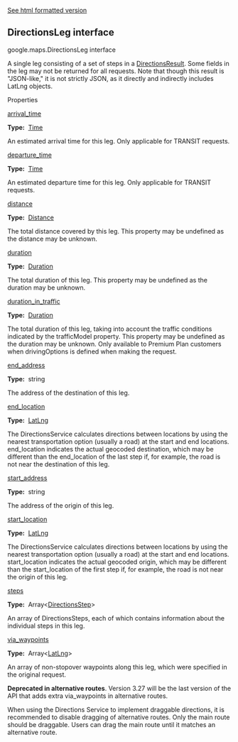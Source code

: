 [See html formatted version](https://huasofoundries.github.io/google-maps-documentation/DirectionsLeg.html)


DirectionsLeg interface
-----------------------

google.maps.DirectionsLeg interface

A single leg consisting of a set of steps in a [DirectionsResult](DirectionsResult.md). Some fields in the leg may not be returned for all requests. Note that though this result is "JSON-like," it is not strictly JSON, as it directly and indirectly includes LatLng objects.

Properties

[arrival\_time](#DirectionsLeg.arrival_time)

**Type:**  [Time](Time.md)

An estimated arrival time for this leg. Only applicable for TRANSIT requests.

[departure\_time](#DirectionsLeg.departure_time)

**Type:**  [Time](Time.md)

An estimated departure time for this leg. Only applicable for TRANSIT requests.

[distance](#DirectionsLeg.distance)

**Type:**  [Distance](Distance.md)

The total distance covered by this leg. This property may be undefined as the distance may be unknown.

[duration](#DirectionsLeg.duration)

**Type:**  [Duration](Duration.md)

The total duration of this leg. This property may be undefined as the duration may be unknown.

[duration\_in\_traffic](#DirectionsLeg.duration_in_traffic)

**Type:**  [Duration](Duration.md)

The total duration of this leg, taking into account the traffic conditions indicated by the trafficModel property. This property may be undefined as the duration may be unknown. Only available to Premium Plan customers when drivingOptions is defined when making the request.

[end\_address](#DirectionsLeg.end_address)

**Type:**  string

The address of the destination of this leg.

[end\_location](#DirectionsLeg.end_location)

**Type:**  [LatLng](LatLng.md)

The DirectionsService calculates directions between locations by using the nearest transportation option (usually a road) at the start and end locations. end\_location indicates the actual geocoded destination, which may be different than the end\_location of the last step if, for example, the road is not near the destination of this leg.

[start\_address](#DirectionsLeg.start_address)

**Type:**  string

The address of the origin of this leg.

[start\_location](#DirectionsLeg.start_location)

**Type:**  [LatLng](LatLng.md)

The DirectionsService calculates directions between locations by using the nearest transportation option (usually a road) at the start and end locations. start\_location indicates the actual geocoded origin, which may be different than the start\_location of the first step if, for example, the road is not near the origin of this leg.

[steps](#DirectionsLeg.steps)

**Type:**  Array<[DirectionsStep](DirectionsStep.md)\>

An array of DirectionsSteps, each of which contains information about the individual steps in this leg.

[via\_waypoints](#DirectionsLeg.via_waypoints)

**Type:**  Array<[LatLng](LatLng.md)\>

An array of non-stopover waypoints along this leg, which were specified in the original request.

**Deprecated in alternative routes**. Version 3.27 will be the last version of the API that adds extra via\_waypoints in alternative routes.

When using the Directions Service to implement draggable directions, it is recommended to disable dragging of alternative routes. Only the main route should be draggable. Users can drag the main route until it matches an alternative route.